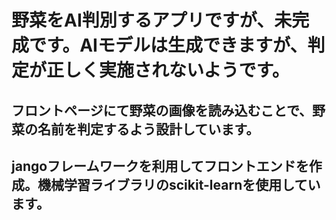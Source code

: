 # 野菜をAI判別するアプリですが、未完成です。AIモデルは生成できますが、判定が正しく実施されないようです。
## フロントページにて野菜の画像を読み込むことで、野菜の名前を判定するよう設計しています。
## jangoフレームワークを利用してフロントエンドを作成。機械学習ライブラリのscikit-learnを使用しています。
